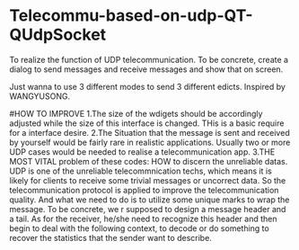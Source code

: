 # Telecommu-based-on-udp-QT-QUdpSocket
To realize the function of UDP telecommunication. To be concrete, create a dialog to send messages and receive messages and show that on screen.

Just wanna to use 3 different modes to send 3 different edicts. 
Inspired by WANGYUSONG.

#HOW TO IMPROVE
1.The size of the wdigets should be accordingly adjusted while the size of this interface is changed. THis is a basic require for a interface desire.
2.The Situation that the message is sent and received by yourself would be fairly rare in realistic applications. Usually two or more UDP cases would be needed to realise a telecommunication app.
3.THE MOST VITAL problem of these codes: HOW to discern the unreliable datas. UDP is one of the unreliable telecommnication techs, which means it is likely for clients to receive some trivial messages or uncorrect data. So the telecommunication protocol is applied to improve the telecommunication quality. And what we need to do is to utilize some unique marks to wrap the message. To be concrete, we r supposed to design a message header and a tail. As for the receiver, he/she need to recognize this header and then begin to deal with the following context, to decode or do something to recover the statistics that the sender want to describe.
